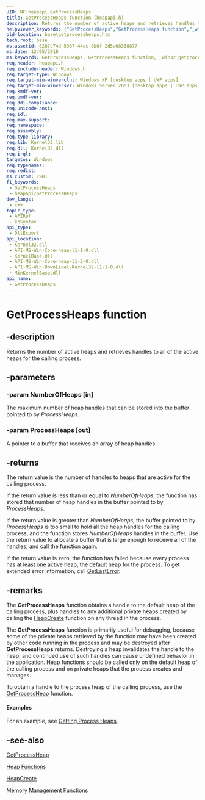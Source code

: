 ```yaml
---
UID: NF:heapapi.GetProcessHeaps
title: GetProcessHeaps function (heapapi.h)
description: Returns the number of active heaps and retrieves handles to all of the active heaps for the calling process.
helpviewer_keywords: ["GetProcessHeaps","GetProcessHeaps function","_win32_getprocessheaps","base.getprocessheaps","heapapi/GetProcessHeaps","winbase/GetProcessHeaps"]
old-location: base\getprocessheaps.htm
tech.root: base
ms.assetid: 6287c74d-5987-44ec-8b6f-2d5a08338877
ms.date: 12/05/2018
ms.keywords: GetProcessHeaps, GetProcessHeaps function, _win32_getprocessheaps, base.getprocessheaps, heapapi/GetProcessHeaps, winbase/GetProcessHeaps
req.header: heapapi.h
req.include-header: Windows.h
req.target-type: Windows
req.target-min-winverclnt: Windows XP [desktop apps | UWP apps]
req.target-min-winversvr: Windows Server 2003 [desktop apps | UWP apps]
req.kmdf-ver: 
req.umdf-ver: 
req.ddi-compliance: 
req.unicode-ansi: 
req.idl: 
req.max-support: 
req.namespace: 
req.assembly: 
req.type-library: 
req.lib: Kernel32.lib
req.dll: Kernel32.dll
req.irql: 
targetos: Windows
req.typenames: 
req.redist: 
ms.custom: 19H1
f1_keywords:
 - GetProcessHeaps
 - heapapi/GetProcessHeaps
dev_langs:
 - c++
topic_type:
 - APIRef
 - kbSyntax
api_type:
 - DllExport
api_location:
 - Kernel32.dll
 - API-MS-Win-Core-heap-l1-1-0.dll
 - KernelBase.dll
 - API-MS-Win-Core-heap-l1-2-0.dll
 - API-MS-Win-DownLevel-Kernel32-l1-1-0.dll
 - MinKernelBase.dll
api_name:
 - GetProcessHeaps
---
```


# GetProcessHeaps function


## -description

Returns the number of active heaps and retrieves handles to all of the active heaps for the calling process.

## -parameters

### -param NumberOfHeaps [in]

The maximum number of heap handles that can be stored into the buffer pointed to by <i>ProcessHeaps</i>.

### -param ProcessHeaps [out]

A pointer to a buffer that receives an array of heap handles.

## -returns

The return value is the number of handles to heaps that are active for the calling process.

If the return value is less than or equal to <i>NumberOfHeaps</i>, the function has stored that number of heap handles in the buffer pointed to by <i>ProcessHeaps</i>.

If the return value is greater than <i>NumberOfHeaps</i>, the buffer pointed to by <i>ProcessHeaps</i> is too small to hold all the heap handles for the calling process, and the function stores <i>NumberOfHeaps</i> handles in the buffer. Use the return value to allocate a buffer that is large enough to receive all of the handles, and call the function again.

If the return value is zero, the function has failed because every process has at least one active heap, the default heap for the  process. To get extended error information, call 
<a href="/windows/desktop/api/errhandlingapi/nf-errhandlingapi-getlasterror">GetLastError</a>.

## -remarks

The 
<b>GetProcessHeaps</b> function obtains a handle to the default heap of the calling process, plus handles to any additional private heaps  created by calling the 
<a href="/windows/desktop/api/heapapi/nf-heapapi-heapcreate">HeapCreate</a> function on any thread in the process. 

The <b>GetProcessHeaps</b> function is primarily useful for debugging, because some of the private heaps retrieved by the function may have been created by other code running in the process and may be destroyed after <b>GetProcessHeaps</b> returns. Destroying a heap invalidates the handle to the heap, and continued use of such handles can cause undefined behavior in the application. Heap functions should be called only on the default heap of the calling process and on private heaps that the process creates and manages. 

To obtain a handle to the process heap of the calling process, use the 
<a href="/windows/desktop/api/heapapi/nf-heapapi-getprocessheap">GetProcessHeap</a> function.  


#### Examples

For an example, see <a href="/windows/desktop/Memory/getting-process-heaps">Getting Process Heaps</a>.

<div class="code"></div>

## -see-also

<a href="/windows/desktop/api/heapapi/nf-heapapi-getprocessheap">GetProcessHeap</a>



<a href="/windows/desktop/Memory/heap-functions">Heap Functions</a>



<a href="/windows/desktop/api/heapapi/nf-heapapi-heapcreate">HeapCreate</a>



<a href="/windows/desktop/Memory/memory-management-functions">Memory
		  Management Functions</a>